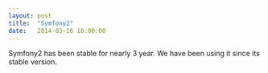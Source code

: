 ```yaml
---
layout: post
title:  "Symfony2"
date:   2014-03-16 10:00:00
---
```


Symfony2 has been stable for nearly 3 year. We have been using it since its stable version.
